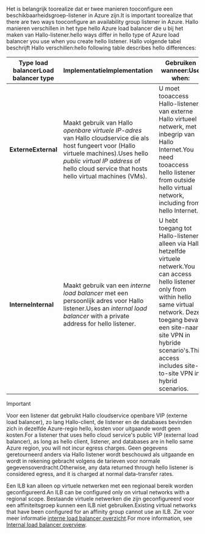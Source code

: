 <span data-ttu-id="df1d2-101">Het is belangrijk toorealize dat er twee manieren tooconfigure een beschikbaarheidsgroep-listener in Azure zijn.</span><span class="sxs-lookup"><span data-stu-id="df1d2-101">It is important toorealize that there are two ways tooconfigure an availability group listener in Azure.</span></span> <span data-ttu-id="df1d2-102">Hallo manieren verschillen in het type hello Azure load balancer die u bij het maken van Hallo-listener.</span><span class="sxs-lookup"><span data-stu-id="df1d2-102">hello ways differ in hello type of Azure load balancer you use when you create hello listener.</span></span> <span data-ttu-id="df1d2-103">Hallo volgende tabel beschrijft Hallo verschillen:</span><span class="sxs-lookup"><span data-stu-id="df1d2-103">hello following table describes hello differences:</span></span>

| <span data-ttu-id="df1d2-104">Type load balancer</span><span class="sxs-lookup"><span data-stu-id="df1d2-104">Load balancer type</span></span> | <span data-ttu-id="df1d2-105">Implementatie</span><span class="sxs-lookup"><span data-stu-id="df1d2-105">Implementation</span></span> | <span data-ttu-id="df1d2-106">Gebruiken wanneer:</span><span class="sxs-lookup"><span data-stu-id="df1d2-106">Use when:</span></span> |
| --- | --- | --- |
| <span data-ttu-id="df1d2-107">**Externe**</span><span class="sxs-lookup"><span data-stu-id="df1d2-107">**External**</span></span> |<span data-ttu-id="df1d2-108">Maakt gebruik van Hallo *openbare virtuele IP-adres* van Hallo cloudservice die als host fungeert voor (Hallo virtuele machines).</span><span class="sxs-lookup"><span data-stu-id="df1d2-108">Uses hello *public virtual IP address* of hello cloud service that hosts hello virtual machines (VMs).</span></span> |<span data-ttu-id="df1d2-109">U moet tooaccess Hallo-listener van externe Hallo virtueel netwerk, met inbegrip van Hallo Internet.</span><span class="sxs-lookup"><span data-stu-id="df1d2-109">You need tooaccess hello listener from outside hello virtual network, including from hello Internet.</span></span> |
| <span data-ttu-id="df1d2-110">**Interne**</span><span class="sxs-lookup"><span data-stu-id="df1d2-110">**Internal**</span></span> |<span data-ttu-id="df1d2-111">Maakt gebruik van een *interne load balancer* met een persoonlijk adres voor Hallo listener.</span><span class="sxs-lookup"><span data-stu-id="df1d2-111">Uses an *internal load balancer* with a private address for hello listener.</span></span> |<span data-ttu-id="df1d2-112">U hebt toegang tot Hallo-listener alleen via Hallo hetzelfde virtuele netwerk.</span><span class="sxs-lookup"><span data-stu-id="df1d2-112">You can access hello listener only from within hello same virtual network.</span></span> <span data-ttu-id="df1d2-113">Deze toegang bevat een site-naar-site VPN in hybride scenario's.</span><span class="sxs-lookup"><span data-stu-id="df1d2-113">This access includes site-to-site VPN in hybrid scenarios.</span></span> |

> [!IMPORTANT]
> <span data-ttu-id="df1d2-114">Voor een listener dat gebruikt Hallo cloudservice openbare VIP (externe load balancer), zo lang Hallo-client, de listener en de databases bevinden zich in dezelfde Azure-regio hello, kosten voor uitgaande wordt geen kosten.</span><span class="sxs-lookup"><span data-stu-id="df1d2-114">For a listener that uses hello cloud service's public VIP (external load balancer), as long as hello client, listener, and databases are in hello same Azure region, you will not incur egress charges.</span></span> <span data-ttu-id="df1d2-115">Geen gegevens geretourneerd anders via Hallo listener wordt beschouwd als uitgaande en wordt in rekening gebracht volgens de tarieven voor normale gegevensoverdracht.</span><span class="sxs-lookup"><span data-stu-id="df1d2-115">Otherwise, any data returned through hello listener is considered egress, and it is charged at normal data-transfer rates.</span></span> 
> 
> 

<span data-ttu-id="df1d2-116">Een ILB kan alleen op virtuele netwerken met een regionaal bereik worden geconfigureerd.</span><span class="sxs-lookup"><span data-stu-id="df1d2-116">An ILB can be configured only on virtual networks with a regional scope.</span></span> <span data-ttu-id="df1d2-117">Bestaande virtuele netwerken die zijn geconfigureerd voor een affiniteitsgroep kunnen een ILB niet gebruiken.</span><span class="sxs-lookup"><span data-stu-id="df1d2-117">Existing virtual networks that have been configured for an affinity group cannot use an ILB.</span></span> <span data-ttu-id="df1d2-118">Zie voor meer informatie [interne load balancer overzicht](../articles/load-balancer/load-balancer-internal-overview.md).</span><span class="sxs-lookup"><span data-stu-id="df1d2-118">For more information, see [Internal load balancer overview](../articles/load-balancer/load-balancer-internal-overview.md).</span></span>

